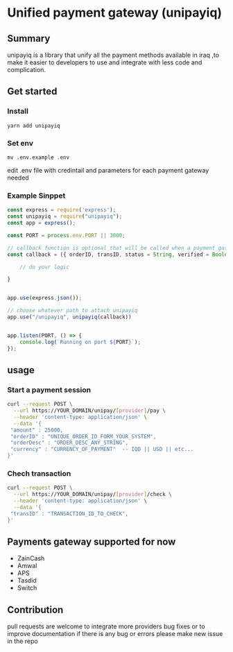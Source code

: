 # Unified payment gateway (unipayiq)

## Summary

unipayiq is a library that unify all the payment methods available in iraq ,to make it easier to developers to use and integrate with less code and complication.

## Get started

### Install

`yarn add unipayiq`

### Set env

`mv .env.example .env`

edit .env file with credintail and parameters for each payment gateway needed

### Example Sinppet

```js
const express = require('express');
const unipayiq = require("unipayiq");
const app = express();

const PORT = process.env.PORT || 3000;

// callback function is optional that will be called when a payment gateway redirect or webhook called by there servers
const callback = ({ orderID, transID, status = String, verified = Boolean, provider = String, providerDara = Object }) => {

    // do your logic

}


app.use(express.json());

// choose whatever path to attach unipayiq
app.use("/unipayiq", unipayiq(callback))


app.listen(PORT, () => {
    console.log(`Running on port ${PORT}`);
});

```

## usage

### Start a payment session

```sh
curl --request POST \
  --url https://YOUR_DOMAIN/unipay/[provider]/pay \
  --header 'content-type: application/json' \
  --data '{
 "amount" : 25000,
 "orderID" : "UNIQUE_ORDER_ID_FORM_YOUR_SYSTEM",
 "orderDesc" : "ORDER_DESC_ANY_STRING",
 "currency" : "CURRENCY_OF_PAYMENT"  -- IQD || USD || etc...
}'
```

### Chech transaction

```sh
curl --request POST \
  --url https://YOUR_DOMAIN/unipay/[provider]/check \
  --header 'content-type: application/json' \
  --data '{
 "transID" : "TRANSACTION_ID_TO_CHECK",
}'
```

## Payments gateway supported for now

- ZainCash
- Amwal
- APS
- Tasdid
- Switch

## Contribution

pull requests are welcome to integrate more providers bug fixes or to improve documentation
if there is any bug or errors please make new issue in the repo
